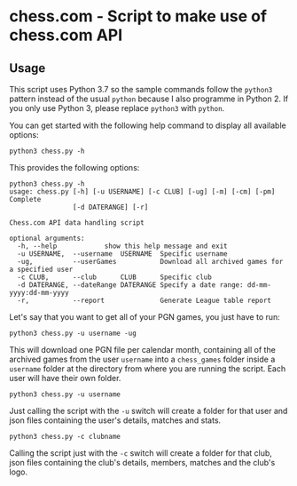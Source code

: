 # chess.com - Script to make use of chess.com API

## Usage

This script uses Python 3.7 so the sample commands follow the `python3` pattern instead of the usual `python` because I also programme in Python 2. If you only use Python 3, please replace `python3` with `python`.

You can get started with the following help command to display all available options:

`python3 chess.py -h`

This provides the following options:

```
python3 chess.py -h
usage: chess.py [-h] [-u USERNAME] [-c CLUB] [-ug] [-m] [-cm] [-pm] Complete
                [-d DATERANGE] [-r]

Chess.com API data handling script

optional arguments:
  -h, --help            show this help message and exit
  -u USERNAME,  --username  USERNAME  Specific username
  -ug,          --userGames           Download all archived games for a specified user
  -c CLUB,      --club      CLUB      Specific club
  -d DATERANGE, --dateRange DATERANGE Specify a date range: dd-mm-yyyy:dd-mm-yyyy
  -r,           --report              Generate League table report
```

Let's say that you want to get all of your PGN games, you just have to run:

`python3 chess.py -u username -ug`

This will download one PGN file per calendar month, containing all of the archived games from the user `username` into a `chess_games` folder inside a `username` folder at the directory from where you are running the script. Each user will have their own folder. 

`python3 chess.py -u username`

Just calling the script with the `-u` switch will create a folder for that user and json files containing the user's details, matches and stats.

`python3 chess.py -c clubname`

Calling the script just with the `-c` switch will create a folder for that club, json files containing the club's details, members, matches and the club's logo.


